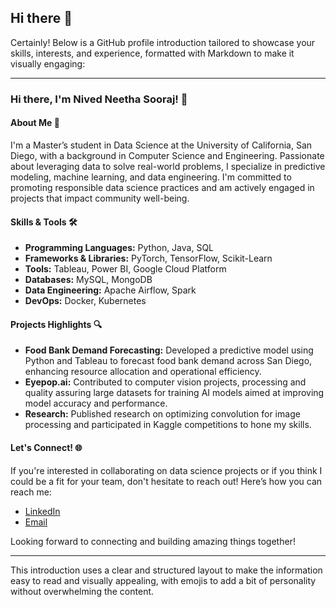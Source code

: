 ## Hi there 👋

Certainly! Below is a GitHub profile introduction tailored to showcase your skills, interests, and experience, formatted with Markdown to make it visually engaging:

---

### Hi there, I'm Nived Neetha Sooraj! 👋

#### About Me 🚀
I'm a Master’s student in Data Science at the University of California, San Diego, with a background in Computer Science and Engineering. Passionate about leveraging data to solve real-world problems, I specialize in predictive modeling, machine learning, and data engineering. I'm committed to promoting responsible data science practices and am actively engaged in projects that impact community well-being.

#### Skills & Tools 🛠️
- **Programming Languages:** Python, Java, SQL
- **Frameworks & Libraries:** PyTorch, TensorFlow, Scikit-Learn
- **Tools:** Tableau, Power BI, Google Cloud Platform
- **Databases:** MySQL, MongoDB
- **Data Engineering:** Apache Airflow, Spark
- **DevOps:** Docker, Kubernetes

#### Projects Highlights 🔍
- **Food Bank Demand Forecasting:** Developed a predictive model using Python and Tableau to forecast food bank demand across San Diego, enhancing resource allocation and operational efficiency.
- **Eyepop.ai:** Contributed to computer vision projects, processing and quality assuring large datasets for training AI models aimed at improving model accuracy and performance.
- **Research:** Published research on optimizing convolution for image processing and participated in Kaggle competitions to hone my skills.

#### Let's Connect! 🌐
If you're interested in collaborating on data science projects or if you think I could be a fit for your team, don't hesitate to reach out! Here’s how you can reach me:
- [LinkedIn](https://linkedin.com/in/nivedneethasooraj)
- [Email](mailto:nsooraj@ucsd.edu)

Looking forward to connecting and building amazing things together!

---

This introduction uses a clear and structured layout to make the information easy to read and visually appealing, with emojis to add a bit of personality without overwhelming the content.

